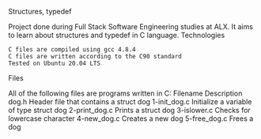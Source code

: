 Structures, typedef

Project done during Full Stack Software Engineering studies at ALX. 
It aims to learn about structures and typedef in C language.
Technologies

    C files are compiled using gcc 4.8.4
    C files are written according to the C90 standard
    Tested on Ubuntu 20.04 LTS

Files

All of the following files are programs written in C:
Filename			Description
dog.h			Header file that contains a struct dog
1-init_dog.c		Initialize a variable of type struct dog
2-print_dog.c		Prints a struct dog
3-islower.c		Checks for lowercase character
4-new_dog.c		Creates a new dog
5-free_dog.c		Frees a dog
